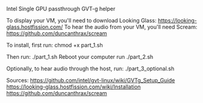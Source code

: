 Intel Single GPU passthrough GVT-g helper

To display your VM, you'll need to download Looking Glass: https://looking-glass.hostfission.com/
To hear the audio from your VM, you'll need Scream: https://github.com/duncanthrax/scream

To install, first run: chmod +x part_1.sh

Then run: ./part_1.sh
Reboot your computer
run ./part_2.sh

Optionally, to hear audio through the host, run:
./part_3_optional.sh

Sources:
https://github.com/intel/gvt-linux/wiki/GVTg_Setup_Guide
https://looking-glass.hostfission.com/wiki/Installation
https://github.com/duncanthrax/scream
